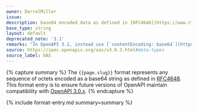 ```yaml
---
owner: DarrelMiller
issue: 
description: base64 encoded data as defined in [RFC4648](https://www.rfc-editor.org/rfc/rfc4648#section-4)
base_type: string
layout: default
deprecated_note: '3.1'
remarks: "In OpenAPI 3.1, instead use [`contentEncoding: base64`](https://json-schema.org/draft/2020-12/json-schema-validation.html#name-contentencoding), optionally alongside [contentMediaType](https://json-schema.org/draft/2020-12/json-schema-validation.html#name-contentmediatype)."
source: https://spec.openapis.org/oas/v3.0.3.html#data-types
source_label: OAS
---
```


{% capture summary %}
The `{{page.slug}}` format represents any sequence of octets encoded as a base64 string as defined in [RFC4648](https://www.rfc-editor.org/rfc/rfc4648#section-4). This format entry is to ensure future versions of OpenAPI maintain compatibility with [OpenAPI 3.0.x](https://spec.openapis.org/oas/v3.0.0).
{% endcapture %}

{% include format-entry.md summary=summary %}
